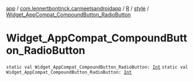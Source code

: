 [app](../../../index.md) / [com.lennertbontinck.carmeetsandroidapp](../../index.md) / [R](../index.md) / [style](index.md) / [Widget_AppCompat_CompoundButton_RadioButton](./-widget_-app-compat_-compound-button_-radio-button.md)

# Widget_AppCompat_CompoundButton_RadioButton

`static val Widget_AppCompat_CompoundButton_RadioButton: `[`Int`](https://kotlinlang.org/api/latest/jvm/stdlib/kotlin/-int/index.html)
`static val Widget_AppCompat_CompoundButton_RadioButton: `[`Int`](https://kotlinlang.org/api/latest/jvm/stdlib/kotlin/-int/index.html)